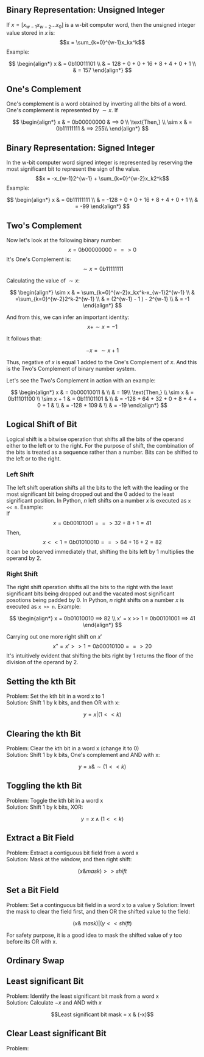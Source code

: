 ## Binary Representation: Unsigned Integer
If $x = [x_{w-1}x_{w-2}...x_0]$ is a w-bit computer word, then the unsigned integer value stored in $x$ is: 
$$x = \sum_{k=0}^{w-1}x_kx^k$$
Example:

$$ 
\begin{align*}
x & = 0b10011101 \\ 
 & = 128 + 0 + 0 + 16 + 8 + 4 + 0 + 1 \\
 & = 157
\end{align*}
$$


## One's Complement
One's complement is a word obtained by inverting all the bits of a word. One's complement is represented by $\sim x$. 
If 

$$
\begin{align*}
x & = 0b00000000 & ==> 0  \\
\text{Then,} \\
\sim x & = 0b11111111 & ==> 255\\ 
\end{align*}
$$

## Binary Representation: Signed Integer
In the w-bit computer word signed integer is represented by reserving the most significant bit to represent the sign of the value. 
$$x = -x_{w-1}2^{w-1} + \sum_{k=0}^{w-2}x_k2^k$$
Example:

$$ 
\begin{align*}
x & = 0b11111111 \\ 
 & = -128 + 0 + 0 + 16 + 8 + 4 + 0 + 1 \\
 & = -99
\end{align*}
$$


## Two's Complement
Now let's look at the following binary number:
 $$x = 0b00000000 ==>  0 $$
 It's One's Complement is: 
$$\sim x = 0b11111111$$

Calculating the value of $\sim x$:

$$
\begin{align*}
\sim x & = \sum_{k=0}^{w-2}x_kx^k-x_{w-1}2^{w-1} \\
 & =\sum_{k=0}^{w-2}2^k-2^{w-1} \\
 & = (2^{w-1} - 1 ) - 2^{w-1}  \\
 & = -1
\end{align*}
$$

And from this, we can infer an important identity: 
$$x + \sim x = -1$$

It follows that: 

$$ -x = \sim x +1 $$

Thus, negative of $x$ is equal $1$ added to the One's Complement of $x$. And this is the Two's Complement of binary number system. 

Let's see the Two's Complement in action with an example:

$$ 
\begin{align*}
x & = 0b00010011 & \\
 & = 19\\
\text{Then,} \\
\sim x & = 0b11101100 \\
\sim x + 1 & = 0b11101101 & \\
 & = -128 + 64 + 32 + 0 + 8 + 4 + 0 + 1 & \\
 & = -128 + 109 & \\
 & = -19
\end{align*}
$$

## Logical Shift of Bit
Logical shift is a bitwise operation that shifts all the bits of the operand either to the left or to the right. For the purpose of shift, the combination of the bits is treated as a sequence rather than a number. Bits can be shifted to the left or to the right. 

### Left Shift
The left shift operation shifts all the bits to the left with the leading or the most significant bit being dropped out and the 0 added to the least significant position. In Python, *n* left shifts on a number *x* is executed as `x << n`. Example:\
If 
$$x = 0b00101001 ==> 32 + 8 + 1 = 41$$
Then, 
$$x << 1 = 0b01010010 ==> 64 + 16 + 2 = 82$$
It can be observed immediately that, shifting the bits left by $1$ multiplies the operand by $2$. 

### Right Shift
The right shift operation shifts all the bits to the right with the least significant bits being dropped out and the vacated most significant posotions being padded by 0. In Python, *n* right shifts on a number *x* is executed as `x >> n`. 
Example:

$$
\begin{align*}
x = 0b01010010 ==> 82 \\
x' = x >> 1 = 0b00101001 ==>  41
\end{align*}
$$

Carrying out one more right shift on $x'$ 
$$x'' = x' >> 1 = 0b00010100 ==> 20$$
It's intuitively evident that shifting the bits right by 1 returns the floor of the division of the operand by $2$. 

## Setting the kth Bit
Problem: Set the kth bit in a word x to 1 \
Solution: Shift 1 by k bits, and then OR with x:

$$ y = x | (1 << k) $$


## Clearing the kth Bit
Problem: Clear the kth bit in a word x (change it to 0) \
Solution: Shift 1 by k bits, One's complement and AND with x:

```math
y = x  \&  \sim (1 << k)
```

## Toggling the kth Bit
Problem: Toggle the kth bit in a word x \
Solution: Shift 1 by k bits, XOR: 

$$ y = x \wedge (1 << k) $$

## Extract a Bit Field
Problem: Extract a contiguous bit field from a word x \
Solution: Mask at the window, and then right shift:

```math
(x \& mask) >> shift
``` 

## Set a Bit Field
Problem: Set a continguous bit field in a word x to a value y
Solution: Invert the mask to clear the field first, and then OR the shifted value to the field: 

```math
(x \& ~mask) | (y << shift)
``` 
For safety purpose, it is a good idea to mask the shifted value of y too before its OR with x. 

## Ordinary Swap


## Least significant Bit
Problem: Identify the least significant bit mask from a word x \
Solution: Calculate $-x$ and AND with $x$
```math
Least significant bit mask = x & (-x)
``` 

## Clear Least significant Bit
Problem: 
